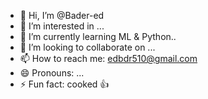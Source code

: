 - 👋 Hi, I’m @Bader-ed
- 👀 I’m interested in ...
- 🌱 I’m currently learning ML & Python..
- 💞️ I’m looking to collaborate on ...
- 📫 How to reach me: edbdr510@gmail.com
- 😄 Pronouns: ...
- ⚡ Fun fact: cooked 👍

<!---
Bader-ed/Bader-ed is a ✨ special ✨ repository because its `README.md` (this file) appears on your GitHub profile.
You can click the Preview link to take a look at your changes.
--->
